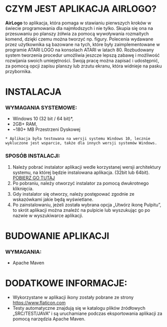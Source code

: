 
# CZYM JEST APLIKACJA AIRLOGO?
**AirLogo** to aplikacja, która pomaga w stawianiu pierwszych kroków w świecie programowania dla najmłodszych i nie tylko. 
Skupia się ona na przesuwaniu po planszy żółwia za pomocą wywoływania rozmaitych komend, dzięki czemu można tworzyć np. figury.
Polecenia wydawane przez użytkownika są bazowane na tych, które były  zaimplementowane w programie ATARI LOGO na konsolach ATARI w latach 80.
Rozbudowany system tworzenia procedur umożliwia jeszcze lepszą zabawę i możliwość rozwijania swoich umiejętności.
Swoją pracę można zapisać i udostępnić, za pomocą opcji zapisu planszy lub zrzutu ekranu, która widnieje na pasku przybornika.

# INSTALACJA
### WYMAGANIA SYSTEMOWE:
   - Windows 10 (32 bit / 64 bit)*,
   - 2GB+ RAM,
   - ~180+ MB Przestrzeni Dyskowej

`* Aplikacja była testowana na wersji systemu Windows 10, lecznie wykluczone jest wsparcie, także dla innych wersji systemów Windows.`

### SPOSÓB INSTALACJI:
1.	Należy pobrać instalator aplikacji wedle korzystanej wersji architektury systemu, na której będzie instalowana aplikacja. (32bit lub 64bit). [POBIERZ GO TUTAJ](https://github.com/scraft-official/AIRLOGO-AIRTEAM/releases/latest)
2.	Po pobraniu, należy otworzyć instalator za pomocą dwukrotnego kliknięcia.
3.	Gdy instalator się otworzy, należy postępować zgodnie ze wskazówkami jakie będą wyświetlane.
4.	Po zainstalowaniu, jeżeli została wybrana opcja „Utwórz ikonę Pulpitu”, to skrót aplikacji można znaleźć na pulpicie lub wyszukując go po nazwie w wyszukiwarce aplikacji.

# BUDOWANIE APLIKACJI
### WYMAGANIA:
   - Apache Maven




# DODATKOWE INFORMACJE:
* Wykorzystane w aplikacji ikony zostały pobrane ze strony https://www.flaticon.com
* Testy automatyczne znajdują się w katalogu plików źródłowych „SRC/TEST/JAVA” i są uruchamiane podczas eksportowania aplikacji za pomocą narzędzia Apache Maven.
